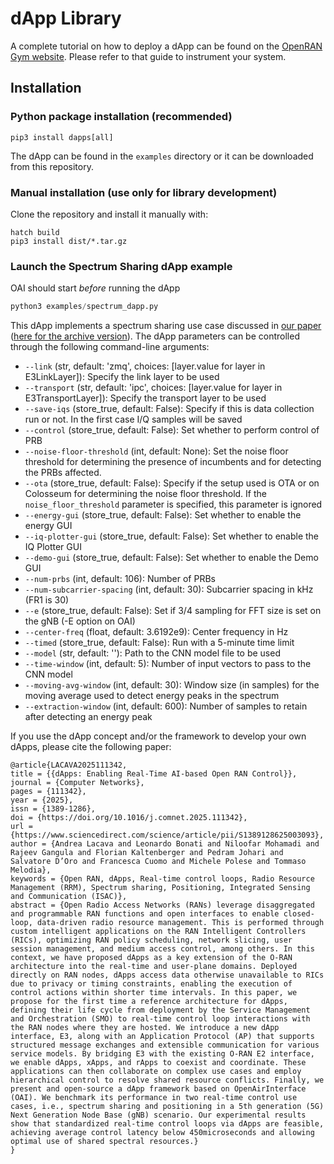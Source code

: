 # dApp Library

A complete tutorial on how to deploy a dApp can be found on the [OpenRAN Gym website](https://openrangym.com/tutorials/dapps-oai). Please refer to that guide to instrument your system.

## Installation

### Python package installation (recommended)

```
pip3 install dapps[all]
```

The dApp can be found in the `examples` directory or it can be downloaded from this repository.

### Manual installation (use only for library development)

Clone the repository and install it manually with:

```
hatch build
pip3 install dist/*.tar.gz
```

### Launch the Spectrum Sharing dApp example

OAI should start _before_ running the dApp

```python 
python3 examples/spectrum_dapp.py
```

This dApp implements a spectrum sharing use case discussed in [our paper](https://doi.org/10.1016/j.comnet.2025.111342) ([here for the archive version](https://arxiv.org/pdf/2501.16502)).
The dApp parameters can be controlled through the following command-line arguments:

- `--link` (str, default: 'zmq', choices: [layer.value for layer in E3LinkLayer]): Specify the link layer to be used  
- `--transport` (str, default: 'ipc', choices: [layer.value for layer in E3TransportLayer]): Specify the transport layer to be used  
- `--save-iqs` (store_true, default: False): Specify if this is data collection run or not. In the first case I/Q samples will be saved  
- `--control` (store_true, default: False): Set whether to perform control of PRB  
- `--noise-floor-threshold` (int, default: None): Set the noise floor threshold for determining the presence of incumbents and for detecting the PRBs affected.
- `--ota` (store_true, default: False): Specify if the setup used is OTA or on Colosseum for determining the noise floor threshold. If the `noise_floor_threshold` parameter is specified, this parameter is ignored
- `--energy-gui` (store_true, default: False): Set whether to enable the energy GUI  
- `--iq-plotter-gui` (store_true, default: False): Set whether to enable the IQ Plotter GUI  
- `--demo-gui` (store_true, default: False): Set whether to enable the Demo GUI  
- `--num-prbs` (int, default: 106): Number of PRBs  
- `--num-subcarrier-spacing` (int, default: 30): Subcarrier spacing in kHz (FR1 is 30)  
- `--e` (store_true, default: False): Set if 3/4 sampling for FFT size is set on the gNB (-E option on OAI)  
- `--center-freq` (float, default: 3.6192e9): Center frequency in Hz  
- `--timed` (store_true, default: False): Run with a 5-minute time limit  
- `--model` (str, default: ''): Path to the CNN model file to be used  
- `--time-window` (int, default: 5): Number of input vectors to pass to the CNN model  
- `--moving-avg-window` (int, default: 30): Window size (in samples) for the moving average used to detect energy peaks in the spectrum  
- `--extraction-window` (int, default: 600): Number of samples to retain after detecting an energy peak


If you use the dApp concept and/or the framework to develop your own dApps, please cite the following paper:

```text
@article{LACAVA2025111342,
title = {{dApps: Enabling Real-Time AI-based Open RAN Control}},
journal = {Computer Networks},
pages = {111342},
year = {2025},
issn = {1389-1286},
doi = {https://doi.org/10.1016/j.comnet.2025.111342},
url = {https://www.sciencedirect.com/science/article/pii/S1389128625003093},
author = {Andrea Lacava and Leonardo Bonati and Niloofar Mohamadi and Rajeev Gangula and Florian Kaltenberger and Pedram Johari and Salvatore D’Oro and Francesca Cuomo and Michele Polese and Tommaso Melodia},
keywords = {Open RAN, dApps, Real-time control loops, Radio Resource Management (RRM), Spectrum sharing, Positioning, Integrated Sensing and Communication (ISAC)},
abstract = {Open Radio Access Networks (RANs) leverage disaggregated and programmable RAN functions and open interfaces to enable closed-loop, data-driven radio resource management. This is performed through custom intelligent applications on the RAN Intelligent Controllers (RICs), optimizing RAN policy scheduling, network slicing, user session management, and medium access control, among others. In this context, we have proposed dApps as a key extension of the O-RAN architecture into the real-time and user-plane domains. Deployed directly on RAN nodes, dApps access data otherwise unavailable to RICs due to privacy or timing constraints, enabling the execution of control actions within shorter time intervals. In this paper, we propose for the first time a reference architecture for dApps, defining their life cycle from deployment by the Service Management and Orchestration (SMO) to real-time control loop interactions with the RAN nodes where they are hosted. We introduce a new dApp interface, E3, along with an Application Protocol (AP) that supports structured message exchanges and extensible communication for various service models. By bridging E3 with the existing O-RAN E2 interface, we enable dApps, xApps, and rApps to coexist and coordinate. These applications can then collaborate on complex use cases and employ hierarchical control to resolve shared resource conflicts. Finally, we present and open-source a dApp framework based on OpenAirInterface (OAI). We benchmark its performance in two real-time control use cases, i.e., spectrum sharing and positioning in a 5th generation (5G) Next Generation Node Base (gNB) scenario. Our experimental results show that standardized real-time control loops via dApps are feasible, achieving average control latency below 450microseconds and allowing optimal use of shared spectral resources.}
}
```
